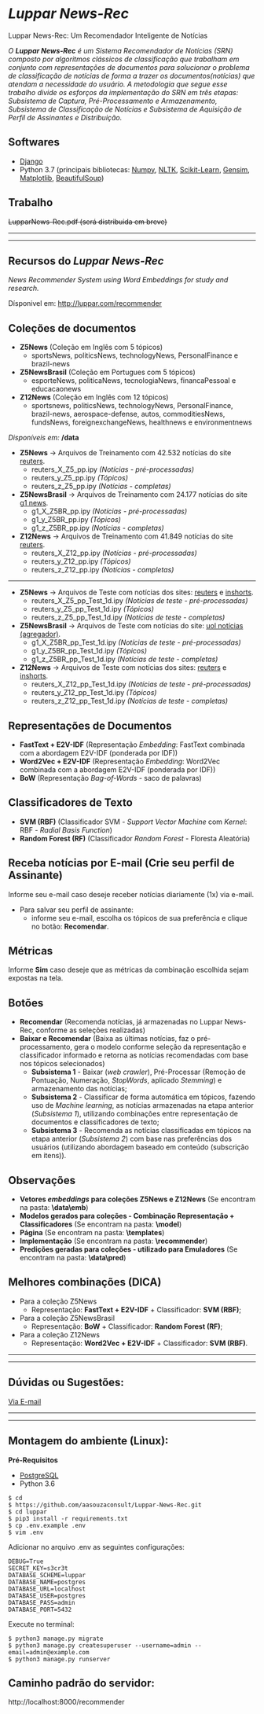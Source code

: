 # *Luppar News-Rec*
Luppar News-Rec: Um Recomendador Inteligente de Notícias

*O **Luppar News-Rec** é um Sistema Recomendador de Notícias (SRN) composto por algoritmos clássicos de classificação que trabalham em conjunto com representações de documentos para solucionar o problema de classificação de notícias de forma a trazer os documentos(notícias) que atendam a necessidade do usuário. A metodologia que segue esse trabalho divide os esforços da implementação do SRN em três etapas: Subsistema de Captura, Pré-Processamento e Armazenamento, Subsistema de Classificação de Notícias e Subsistema de Aquisição de Perfil de Assinantes e Distribuição.*

Softwares
---------
- <a href='https://www.djangoproject.com/'>Django</a>
- Python 3.7 (principais bibliotecas: <a href='https://numpy.org/'>Numpy</a>, 
                                      <a href='https://www.nltk.org/'>NLTK</a>,
                                      <a href='https://scikit-learn.org/stable/'>Scikit-Learn</a>,
                                      <a href='https://radimrehurek.com/gensim/'>Gensim</a>,
                                      <a href='https://matplotlib.org/'>Matplotlib</a>,
                                      <a href='https://www.crummy.com/software/BeautifulSoup/bs4/doc/'>BeautifulSoup</a>)



Trabalho
------------
~~LupparNews-Rec.pdf (será distribuida em breve)~~

--------------------------------------------------------------------------------------------------
--------------------------------------------------------------------------------------------------
Recursos do *Luppar News-Rec*
-----------
*News Recommender System using Word Embeddings for study and research.*

Dísponivel em: http://luppar.com/recommender

Coleções de documentos
-----
- **Z5News** (Coleção em Inglês com 5 tópicos)
    - sportsNews, politicsNews, technologyNews, PersonalFinance e brazil-news 
- **Z5NewsBrasil** (Coleção em Portugues com 5 tópicos)
    - esporteNews, politicaNews, tecnologiaNews, financaPessoal e educacaonews
- **Z12News** (Coleção em Inglês com 12 tópicos)
    - sportsnews, politicsNews, technologyNews, PersonalFinance, brazil-news, aerospace-defense, autos, commoditiesNews, fundsNews, foreignexchangeNews, healthnews e environmentnews 

*Disponíveis em:* **/data**
- **Z5News** -> Arquivos de Treinamento com 42.532 notícias do site <a href='https://www.reuters.com/'>reuters</a>.
    - reuters_X_Z5_pp.ipy *(Notícias - pré-processadas)*
    - reuters_y_Z5_pp.ipy *(Tópicos)*
    - reuters_z_Z5_pp.ipy *(Notícias - completas)*
- **Z5NewsBrasil** -> Arquivos de Treinamento com 24.177 notícias do site <a href='https://g1.globo.com/'>g1 news</a>. 
    - g1_X_Z5BR_pp.ipy *(Notícias - pré-processadas)*
    - g1_y_Z5BR_pp.ipy *(Tópicos)*
    - g1_z_Z5BR_pp.ipy *(Notícias - completas)*
- **Z12News** -> Arquivos de Treinamento com 41.849 notícias do site <a href='https://www.reuters.com/'>reuters</a>.
    - reuters_X_Z12_pp.ipy *(Notícias - pré-processadas)*
    - reuters_y_Z12_pp.ipy *(Tópicos)*
    - reuters_z_Z12_pp.ipy *(Notícias - completas)*
-----
- **Z5News** -> Arquivos de Teste com notícias dos sites: <a href='https://www.reuters.com/'>reuters</a> e <a href='https://inshorts.com/en/read'>inshorts</a>.
    - reuters_X_Z5_pp_Test_1d.ipy *(Notícias de teste - pré-processadas)*
    - reuters_y_Z5_pp_Test_1d.ipy *(Tópicos)*
    - reuters_z_Z5_pp_Test_1d.ipy *(Notícias de teste - completas)*
- **Z5NewsBrasil** -> Arquivos de Teste com notícias do site: <a href='https://noticias.uol.com.br/'>uol notícias (agregador)</a>.
    - g1_X_Z5BR_pp_Test_1d.ipy *(Notícias de teste - pré-processadas)*
    - g1_y_Z5BR_pp_Test_1d.ipy *(Tópicos)*
    - g1_z_Z5BR_pp_Test_1d.ipy *(Notícias de teste - completas)*
- **Z12News** -> Arquivos de Teste com notícias dos sites: <a href='https://www.reuters.com/'>reuters</a> e <a href='https://inshorts.com/en/read'>inshorts</a>.
    - reuters_X_Z12_pp_Test_1d.ipy *(Notícias de teste - pré-processadas)*
    - reuters_y_Z12_pp_Test_1d.ipy *(Tópicos)*
    - reuters_z_Z12_pp_Test_1d.ipy *(Notícias de teste - completas)*

Representações de Documentos
-------------
- **FastText + E2V-IDF** (Representação *Embedding*: FastText combinada com a abordagem E2V-IDF (ponderada por IDF))
- **Word2Vec + E2V-IDF** (Representação *Embedding*: Word2Vec combinada com a abordagem E2V-IDF (ponderada por IDF))
- **BoW** (Representação *Bag-of-Words* - saco de palavras)

Classificadores de Texto
-------------
- **SVM (RBF)** (Classificador SVM - *Support Vector Machine* com *Kernel*: RBF - *Radial Basis Function*)
- **Random Forest (RF)** (Classificador *Random Forest* - Floresta Aleatória)

Receba notícias por E-mail (Crie seu perfil de Assinante)
-------------
Informe seu e-mail caso deseje receber notícias diariamente (1x) via e-mail.
- Para salvar seu perfil de assinante:
    - informe seu e-mail, escolha os tópicos de sua preferência e clique no botão: **Recomendar**.

Métricas
-------------
Informe **Sim** caso deseje que as métricas da combinação escolhida sejam expostas na tela.

Botões
-------------
- **Recomendar** (Recomenda notícias, já armazenadas no Luppar News-Rec, conforme as seleções realizadas)
- **Baixar e Recomendar** (Baixa as últimas notícias, faz o pré-processamento, gera o modelo conforme seleção da representação e classificador informado e retorna as notícias recomendadas com base nos tópicos selecionados)
    - **Subsistema 1** - Baixar (*web crawler*), Pré-Processar (Remoção de Pontuação, Numeração, *StopWords*, aplicado *Stemming*) e armazenamento das notícias;
    - **Subsistema 2** - Classificar de forma automática em tópicos, fazendo uso de *Machine learning*, as notícias armazenadas na etapa anterior (*Subsistema 1*), utilizando combinações entre representação de documentos e classificadores de texto;
    - **Subsistema 3** - Recomenda as notícias classificadas em tópicos na etapa anterior (*Subsistema 2*) com base nas preferências dos usuários (utilizando abordagem baseado em conteúdo (subscrição em itens)).

Observações
-------------
- **Vetores *embeddings* para coleções Z5News e Z12News** (Se encontram na pasta: **\data\emb**)
- **Modelos gerados para coleções - Combinação Representação + Classificadores** (Se encontram na pasta: **\model**)
- **Página** (Se encontram na pasta: **\templates**)
- **Implementação** (Se encontram na pasta: **\recommender**)
- **Predições geradas para coleções - utilizado para Emuladores** (Se encontram na pasta: **\data\pred**)

Melhores combinações (DICA)
-------------
- Para a coleção Z5News
    - Representação: **FastText + E2V-IDF** + Classificador: **SVM (RBF)**;
- Para a coleção Z5NewsBrasil
    - Representação: **BoW** + Classificador: **Random Forest (RF)**;
- Para a coleção Z12News
    - Representação: **Word2Vec + E2V-IDF** + Classificador: **SVM (RBF)**.

--------------------------------------------------------------------------------------------------
--------------------------------------------------------------------------------------------------
Dúvidas ou Sugestões:
-----------
<a href="mailto:aasouzaconsult@gmail.com">Via E-mail</a>

--------------------------------------------------------------------------------------------------
--------------------------------------------------------------------------------------------------
Montagem do ambiente (Linux):
-----------

**Pré-Requisitos**
- <a href='https://www.postgresql.org/download/'>PostgreSQL</a>
- Python 3.6

```
$ cd
$ https://github.com/aasouzaconsult/Luppar-News-Rec.git
$ cd luppar
$ pip3 install -r requirements.txt
$ cp .env.example .env
$ vim .env

```
Adicionar no arquivo .env as seguintes configurações:

```
DEBUG=True
SECRET_KEY=s3cr3t
DATABASE_SCHEME=luppar
DATABASE_NAME=postgres
DATABASE_URL=localhost
DATABASE_USER=postgres
DATABASE_PASS=admin
DATABASE_PORT=5432
```

Execute no terminal:
```
$ python3 manage.py migrate
$ python3 manage.py createsuperuser --username=admin --email=admin@example.com
$ python3 manage.py runserver
```

Caminho padrão do servidor:
--------------------------
http://localhost:8000/recommender
